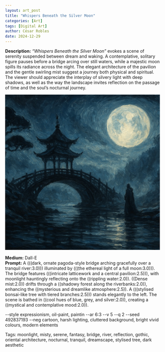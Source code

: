 ```yaml
---
layout: art_post
title: "Whispers Beneath the Silver Moon"
categories: [Art]
tags: [Digital Art]
author: César Robles
date: 2024-12-29
---
```

**Description:** *“Whispers Beneath the Silver Moon”* evokes a scene of serenity suspended between dream and waking. A contemplative, solitary figure pauses before a bridge arcing over still waters, while a majestic moon spills its radiance across the night. The elegant architecture of the pavilion and the gentle swirling mist suggest a journey both physical and spiritual. The viewer should appreciate the interplay of silvery light with deep shadows, as well as the way the landscape invites reflection on the passage of time and the soul’s nocturnal journey.

![Whispers Beneath the Silver Moon](/imag/digital_art/Whispers_Beneath_the_Silver_Moon.jpg)

**Medium:** Dall-E\
**Prompt:** A (((dark, ornate pagoda-style bridge arching gracefully over a tranquil river:3.0))) illuminated by (((the ethereal light of a full moon:3.0))). The bridge features (((intricate latticework and a central pavilion:2.5))), with moonlight hauntingly reflecting onto the ((rippling water:2.0)). ((Dense mist:2.0)) drifts through a ((shadowy forest along the riverbanks:2.0)), enhancing the ((mysterious and dreamlike atmosphere:2.5)). A (((stylised bonsai-like tree with tiered branches:2.5))) stands elegantly to the left. The scene is bathed in ((cool hues of blue, grey, and silver:2.0)), creating a ((mystical and contemplative mood:2.0)).

--style expressionism, oil-paint, paintin --ar 6:3 --v 5 --q 2 --seed 492837193 --neg cartoon, harsh lighting, cluttered background, bright vivid colours, modern elements

Tags: moonlight, misty, serene, fantasy, bridge, river, reflection, gothic, oriental architecture, nocturnal, tranquil, dreamscape, stylised tree, dark aesthetic
